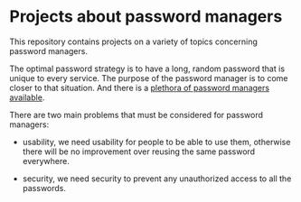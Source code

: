 Projects about password managers
================================================================================

This repository contains projects on a variety of topics concerning password 
managers.

The optimal password strategy is to have a long, random password that is unique 
to every service. The purpose of the password manager is to come closer to that 
situation. And there is a [plethora of password managers 
available][list-pwd-managers].

There are two main problems that must be considered for password managers:

- usability, we need usability for people to be able to use them, otherwise 
  there will be no improvement over reusing the same password everywhere.

- security, we need security to prevent any unauthorized access to all the 
  passwords.

[list-pwd-managers]: https://en.wikipedia.org/wiki/List_of_password_managers
